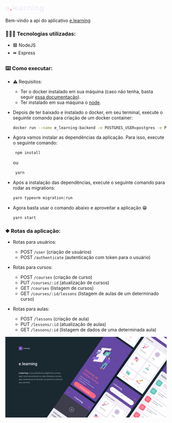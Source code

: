![logo](https://github.com/Levils114/e_learning-mobile/blob/master/assets/Pages/Home/Logotipo.png)

Bem-vindo a api do aplicativo [e.learning](https://github.com/Levils114/e_learning-mobile)
 
### 👨🏻‍💻 Tecnologias utilizadas:

 - 🟩  NodeJS
 - ⏩  Express
 
### ⌨️  Como executar:
  - ⚠️ Requisitos:
    - Ter o docker instalado em sua máquina (caso não tenha, basta seguir [essa documentação](https://docs.docker.com/get-docker/)).
    - Ter instalado em sua máquina o [node](https://nodejs.org/pt-br/).

  - Depois de ter baixado e instalado o docker, em seu terminal, execute o seguinte comando para criação de um docker container:
    ```sh
    docker run --name e_learning-backend -e POSTGRES_USER=postgres -e POSTGRES_PASSWORD=e_learning123 -d -p 127.0.0.1:5432:5432 postgres
    ```
    
  - Agora vamos instalar as dependências da aplicação. Para isso, execute o seguinte comando:
    ```sh
     npm install
    ```
    ou
    ```sh
     yarn
    ```

  - Após a instalação das dependências, execute o seguinte comando para rodar as migrations:
    ```sh
    yarn typeorm migration:run
    ```

  - Agora basta usar o comando abaixo e aproveitar a aplicação 😁 
      ```sh
      yarn start
      ```
    

### ⛖ Rotas da aplicação:

  - Rotas para usuários:
      - POST ``/user`` (criação de usuários)
      - POST ``/authenticate`` (autenticação com token para o usuário)
      
  - Rotas para cursos:
      - POST ``/courses`` (criação de curso) 
      - PUT ``/courses/:id`` (atualização de cursos)
      - GET ``/courses`` (listagem de cursos)
      - GET ``/courses/:id/lessons`` (listagem de aulas de um determinado curso)

  - Rotas para aulas:
      - POST ``/lessons`` (criação de aula) 
      - PUT ``/lessons/:id`` (atualização de aulas)
      - GET ``/lessons/:id`` (listagem de dados de uma determinada aula)


![apresentation_image](https://github.com/Levils114/e_learning-mobile/blob/master/assets/apresentation_image.png)
